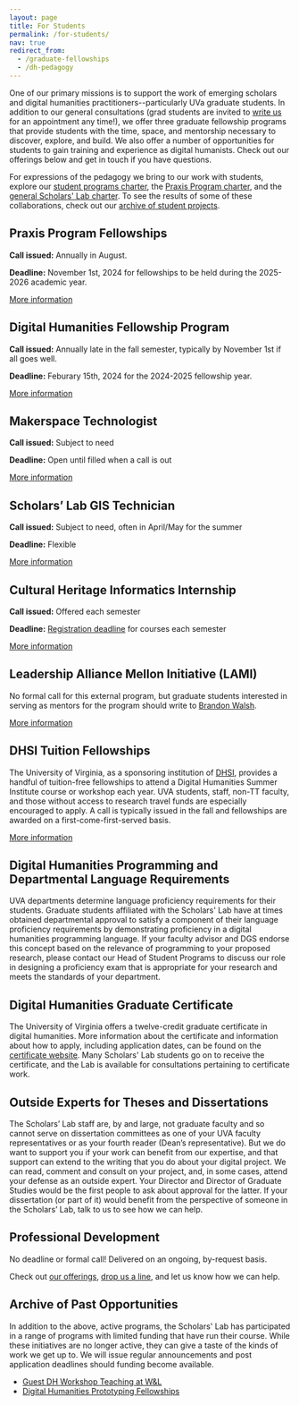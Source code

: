 ```yaml
---
layout: page
title: For Students
permalink: /for-students/
nav: true
redirect_from:
  - /graduate-fellowships
  - /dh-pedagogy
---
```


<!-- We might add a sentence or two directing students to other, not-limited-to-students offerings such as consultations, makerspace, events? -->

One of our primary missions is to support the work of emerging scholars and digital humanities practitioners--particularly UVa graduate students. In addition to our general consultations (grad students are invited to [write us](mailto:scholarslab@virginia.edu) for an appointment any time!), we offer three graduate fellowship programs that provide students with the time, space, and mentorship necessary to discover, explore, and build. We also offer a number of opportunities for students to gain training and experience as digital humanists. Check out our offerings below and get in touch if you have questions.

For expressions of the pedagogy we bring to our work with students, explore our [student programs charter](/student-programs-charter/), the [Praxis Program charter](https://praxis.scholarslab.org/praxis-program-charter/), and the [general Scholars' Lab charter](/charter/). To see the results of some of these collaborations, check out our [archive of student projects](/work#student-projects-archive).

## Praxis Program Fellowships

**Call issued:** Annually in August.

**Deadline:** November 1st, 2024 for fellowships to be held during the 2025-2026 academic year.

[More information](/praxis-program-fellowships/)

## Digital Humanities Fellowship Program
**Call issued:** Annually late in the fall semester, typically by November 1st if all goes well.

**Deadline:** Feburary 15th, 2024 for the 2024-2025 fellowship year.

[More information](/digital-humanities-fellows/)

## Makerspace Technologist
**Call issued:** Subject to need

**Deadline:** Open until filled when a call is out

[More information](/makerspace-technologists/)

## Scholars’ Lab GIS Technician
**Call issued:** Subject to need, often in April/May for the summer

**Deadline:** Flexible

[More information](/scholars-lab-gis-technician/)

## Cultural Heritage Informatics Internship
**Call issued:** Offered each semester

**Deadline:** [Registration deadline](http://www.virginia.edu/registrar/calendar.html) for courses each semester

[More information](/cultural-heritage-informatics-internship/)

## Leadership Alliance Mellon Initiative (LAMI)

No formal call for this external program, but graduate students interested in serving as mentors for the program should write to [Brandon Walsh](mailto:bmw9t@virginia.edu).

[More information](/lami/)

## DHSI Tuition Fellowships

The University of Virginia, as a sponsoring institution of [DHSI](https://dhsi.org/), provides a handful of tuition-free fellowships to attend a Digital Humanities Summer Institute course or workshop each year. UVA students, staff, non-TT faculty, and those without access to research travel funds are especially encouraged to apply. A call is typically issued in the fall and fellowships are awarded on a first-come-first-served basis.

[More information](/dhsi-tuition-fellowships/)

## Digital Humanities Programming and Departmental Language Requirements

UVA departments determine language proficiency requirements for their students. Graduate students affiliated with the Scholars' Lab have at times obtained departmental approval to satisfy a component of their language proficiency requirements by demonstrating proficiency in a digital humanities programming language. If your faculty advisor and DGS endorse this concept based on the relevance of programming to your proposed research, please contact our Head of Student Programs to discuss our role in designing a proficiency exam that is appropriate for your research and meets the standards of your department.

## Digital Humanities Graduate Certificate

The University of Virginia offers a twelve-credit graduate certificate in digital humanities. More information about the certificate and information about how to apply, including application dates, can be found on the [certificate website](https://dh.virginia.edu/certificate). Many Scholars' Lab students go on to receive the certificate, and the Lab is available for consultations pertaining to certificate work. 

## Outside Experts for Theses and Dissertations

The Scholars’ Lab staff are, by and large, not graduate faculty and so cannot serve on dissertation committees as one of your UVA faculty representatives or as your fourth reader (Dean’s representative). But we do want to support you if your work can benefit from our expertise, and that support can extend to the writing that you do about your digital project. We can read, comment and consult on your project, and, in some cases, attend your defense as an outside expert. Your Director and Director of Graduate Studies would be the first people to ask about approval for the latter. If your dissertation (or part of it) would benefit from the perspective of someone in the Scholars’ Lab, talk to us to see how we can help.

## Professional Development
No deadline or formal call! Delivered on an ongoing, by-request basis.

Check out [our offerings](/professional-development/), [drop us a line](mailto:scholarslab@virginia.edu), and let us know how we can help.

## Archive of Past Opportunities
In addition to the above, active programs, the Scholars' Lab has participated in a range of programs with limited funding that have run their course. While these initiatives are no longer active, they can give a taste of the kinds of work we get up to. We will issue regular announcements and post application deadlines should funding become available.

* [Guest DH Workshop Teaching at W&L](/visiting-workshops-at-washington-and-lee-university/)
* [Digital Humanities Prototyping Fellowships](/digital-humanities-prototyping-fellowships/)
